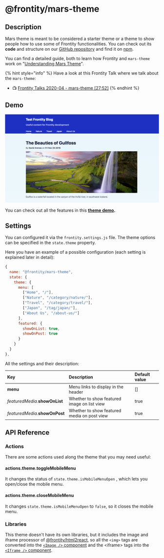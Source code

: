 # @frontity/mars-theme

## Description

Mars theme is meant to be considered a starter theme or a theme to show people how to use some of Frontity functionalities. You can check out its **code** and structure on our [GitHub repository](https://github.com/frontity/frontity/tree/dev/packages/mars-theme) and find it on [npm](https://www.npmjs.com/package/@frontity/mars-theme).

You can find a detailed guide, both to learn how Frontity and `mars-theme` work on "[Understanding Mars Theme](../guides/understanding-mars-theme-1.md)".

{% hint style="info" %}
Have a look at this Frontity Talk where we talk about the `mars-theme`:
- 📺 [Frontity Talks 2020-04 - mars-theme [27:52]](https://www.youtube.com/watch?v=e6n1j4gwFjQ&t=1672s)
{% endhint %}

## Demo

![](../.gitbook/assets/screenshot-mars-theme-demo.png)

You can check out all the features in this [**theme demo**](https://mars.frontity.org/)**.**

## Settings

You can configured it via the `frontity.settings.js` file. The theme options can be specified in the `state.theme` property.

Here you have an example of a possible configuration \(each setting is explained later in detail\):

```javascript
{
  name: "@frontity/mars-theme",
  state: {
    theme: {
      menu: [
        ["Home", "/"],
        ["Nature", "/category/nature/"],
        ["Travel", "/category/travel/"],
        ["Japan", "/tag/japan/"],
        ["About Us", "/about-us/"]
      ],
      featured: {
        showOnList: true,
        showOnPost: true
      }
    }
  }
},
```

All the settings and their description:

| Key | Description | Default value |
| :--- | :--- | :--- |
| **menu** | Menu links to display in the header | \[\] |
| _featuredMedia_.**showOnList** | Whether to show featured image on list view | true |
| _featuredMedia_.**showOnPost** | Whether to show featured media on post view | true |

## API Reference

### Actions

There are some actions used along the theme that you may need useful:

#### actions.theme.toggleMobileMenu

It changes the status of `state.theme.isMobileMenuOpen` , which lets you open/close the mobile menu.

#### actions.theme.closeMobileMenu

It changes `state.theme.isMobileMenuOpen` to `false`, so it closes the mobile menu.

### Libraries

This theme doesn't have its own libraries, but it includes the image and iframe processor of [@frontity/html2react](frontity-mars-theme.md), so all the `<img>` tags are converted into the [`<Image />` component](frontity-mars-theme.md) and the &lt;iframe&gt; tags into the [`<Iframe />` component](frontity-mars-theme.md).

